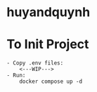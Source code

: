 # huyandquynh

# To Init Project
    - Copy .env files:
        <---WIP--->
    - Run:
        docker compose up -d
